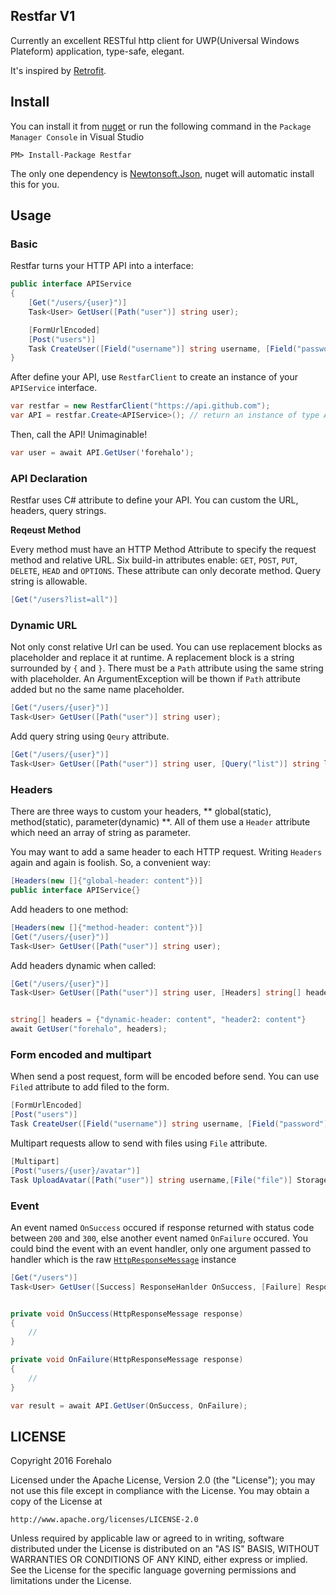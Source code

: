 ## Restfar V1

Currently an excellent RESTful http client for UWP(Universal Windows Plateform) application, type-safe, elegant.

It's inspired by [Retrofit](http://square.github.io/retrofit/).

## Install

You can install it from [nuget](https://www.nuget.org/packages/Restfar) or run the following command in the `Package Manager Console` in Visual Studio

```
PM> Install-Package Restfar
```

The only one dependency is [Newtonsoft.Json](https://www.nuget.org/packages/Newtonsoft.Json/), nuget will automatic install this for you.


## Usage

### Basic
Restfar turns your HTTP API into a interface:

```c#
public interface APIService
{
    [Get("/users/{user}")]
    Task<User> GetUser([Path("user")] string user);

    [FormUrlEncoded]
    [Post("users")]
    Task CreateUser([Field("username")] string username, [Field("password")] string password);
}
```

After define your API, use `RestfarClient` to create an instance of your `APIService` interface.

```c#
var restfar = new RestfarClient("https://api.github.com");
var API = restfar.Create<APIService>(); // return an instance of type APIService 
```

Then, call the API! Unimaginable!

```c#
var user = await API.GetUser('forehalo');
```

### API Declaration

Restfar uses C# attribute to define your API. You can custom the URL, headers, query strings.

**Reqeust Method**

Every method must have an HTTP Method Attribute to specify the request method and relative URL. Six build-in attributes enable:
`GET`, `POST`, `PUT`, `DELETE`, `HEAD` and `OPTIONS`. These attribute can only decorate method. Query string is allowable.

```c#
[Get("/users?list=all")]
```

### Dynamic URL

Not only const relative Url can be used. You can use replacement blocks as placeholder and replace it at runtime. A replacement block is
a string surrounded by `{` and `}`. There must be a `Path` attribute using the same string with placeholder. An ArgumentException will be thown if
`Path` attribute added but no the same name placeholder.

```c#
[Get("/users/{user}")]
Task<User> GetUser([Path("user")] string user);
```

Add query string using `Qeury` attribute.

```c#
[Get("/users/{user}")]
Task<User> GetUser([Path("user")] string user, [Query("list")] string list);
```

### Headers

There are three ways to custom your headers, ** global(static), method(static), parameter(dynamic) **.
All of them use a `Header` attribute which need an array of string as parameter.

You may want to add a same header to each HTTP request. Writing `Headers` again and again is foolish. So, a convenient way:

```c#
[Headers(new []{"global-header: content"})]
public interface APIService{}
```

Add headers to one method:

```c#
[Headers(new []{"method-header: content"})]
[Get("/users/{user}")]
Task<User> GetUser([Path("user")] string user);
```

Add headers dynamic when called:

```c#
[Get("/users/{user}")]
Task<User> GetUser([Path("user")] string user, [Headers] string[] headers);


string[] headers = {"dynamic-header: content", "header2: content"}
await GetUser("forehalo", headers);
```

### Form encoded and multipart

When send a post request, form will be encoded before send. You can use `Filed` attribute to add filed to the form.

```c#
[FormUrlEncoded]
[Post("users")]
Task CreateUser([Field("username")] string username, [Field("password")] string password);
```

Multipart requests allow to send with files using `File` attribute.

```c#
[Multipart]
[Post("users/{user}/avatar")]
Task UploadAvatar([Path("user")] string username,[File("file")] StorageFile file);
```

### Event

An event named `OnSuccess` occured if response returned with status code between `200` and `300`, 
else another event named `OnFailure` occured. 
You could bind the event with an event handler, only one argument passed to handler which is the raw [`HttpResponseMessage`](https://msdn.microsoft.com/library/windows/apps/dn279631) instance

```c#
[Get("/users")]
Task<User> GetUser([Success] ResponseHanlder OnSuccess, [Failure] ResponseHanlder OnFailure);


private void OnSuccess(HttpResponseMessage response)
{
    //
}

private void OnFailure(HttpResponseMessage response)
{
    //
}

var result = await API.GetUser(OnSuccess, OnFailure);
```




## LICENSE

Copyright 2016 Forehalo

Licensed under the Apache License, Version 2.0 (the "License");
you may not use this file except in compliance with the License.
You may obtain a copy of the License at

    http://www.apache.org/licenses/LICENSE-2.0

Unless required by applicable law or agreed to in writing, software
distributed under the License is distributed on an "AS IS" BASIS,
WITHOUT WARRANTIES OR CONDITIONS OF ANY KIND, either express or implied.
See the License for the specific language governing permissions and
limitations under the License.
